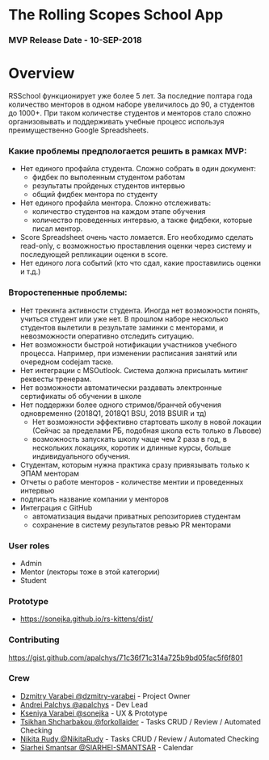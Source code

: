 # The Rolling Scopes School App

### MVP Release Date - 10-SEP-2018

# Overview 
   RSSchool функционирует уже более 5 лет. За последние полтара года количество менторов в одном наборе увеличилось до 90, а студентов до 1000+. При таком количестве студентов и менторов стало сложно организовывать и поддерживать учебные процесс используя преимущественно Google Spreadsheets.

 ### Какие проблемы предпологается решить в рамках MVP:
   - Нет единого профайла студента. Сложно собрать в один документ: 
       - фидбек по выполенным студентом работам
       - результаты пройденых студентов интервью 
       - общий фидбек ментора по студенту 
   - Нет единого профайла ментора. Сложно отслеживать:
       - количество студентов на каждом этапе обучения
       - количество проведенных интервью, а также фидбеки, которые писал ментор.
   - Score Spreadsheet очень часто ломается. Его необходимо сделать read-only, с возможностью проставления оценки через систему и последующей репликации оценки в score.
   - Нет единого лога событий (кто что сдал, какие проставились оценки и т.д.)
   
 ### Второстепенные проблемы:   
   - Нет трекинга активности студента. Иногда нет возможности понять, учиться студент или уже нет. В прошлом наборе несколько студентов вылетили в результате заминки с менторами, и невозможности оперативно отследить ситуацию. 
   - Нет возможности быстрой нотификации участников учебного процесса. Например, при изменении расписания занятий или очередном codejam таске. 
   - Нет интеграции с MSOutlook. Система должна присылать митинг реквесты тренерам. 
   - Нет возможности автоматически раздавать электронные сертификаты об обучении в школе
   - Нет поддержки более одного стримов/бранчей обучения одновременно (2018Q1, 2018Q1 BSU, 2018 BSUIR и тд)
      - Нет возможности эффективно стартовать школу в новой локации (Сейчас за пределами РБ, подобная школа есть только в Львове)
      - возможность запускать школу чаще чем 2 раза в год, в нескольких локациях, коротик и длинные курсы, больше индивидуального обучения.
   - Студентам, которым нужна практика сразу привязывать только к ЭПАМ менторам
   - Отчеты о работе менторов - количестве ментии и проведенных интервью
   - подписать название компании у менторов 
   - Интеграция с GitHub
      - автоматизация выдачи приватных репозиториев cтудентам
      - сохранение в систему результатов ревью PR менторами 
   
### User roles
   - Admin
   - Mentor (лекторы тоже в этой категории) 
   - Student 

### Prototype
  - https://sonejka.github.io/rs-kittens/dist/
  
### Contributing
https://gist.github.com/apalchys/71c36f71c314a725b9bd05fac5f6f801

### Crew
  - [Dzmitry Varabei @dzmitry-varabei](https://github.com/dzmitry-varabei/) - Project Owner
  - [Andrei Palchys @apalchys](https://github.com/apalchys) - Dev Lead
  - [Kseniya Varabei @sonejka](https://github.com/sonejka) - UX & Prototype
  - [Tsikhan Shcharbakou @forkollaider](https://github.com/forkollaider) - Tasks CRUD / Review / Automated Checking 
  - [Nikita Rudy @NikitaRudy](https://github.com/NikitaRudy) - Tasks CRUD / Review / Automated Checking 
  - [Siarhei Smantsar @SIARHEI-SMANTSAR](https://github.com/SIARHEI-SMANTSAR) - Calendar 


 
